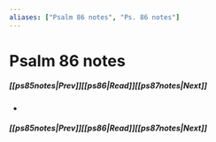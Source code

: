 ```yaml
---
aliases: ["Psalm 86 notes", "Ps. 86 notes"]
---
```

# Psalm 86 notes
##### <span class=arrow-left></span>[[ps85notes|Prev]]<span class=navigation-separator></span>[[ps86|Read]]<span class=navigation-separator></span>[[ps87notes|Next]]<span class=arrow-right></span>
- 
##### <span class=arrow-left></span>[[ps85notes|Prev]]<span class=navigation-separator></span>[[ps86|Read]]<span class=navigation-separator></span>[[ps87notes|Next]]<span class=arrow-right></span>